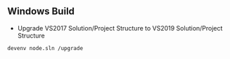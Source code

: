 ## Windows Build

* Upgrade VS2017 Solution/Project Structure to VS2019 Solution/Project Structure
```sh
devenv node.sln /upgrade  
```
